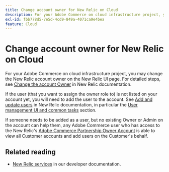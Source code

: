```yaml
---
title: Change account owner for New Relic on Cloud
description: For your Adobe Commerce on cloud infrastructure project, you may change the New Relic account owner on the New Relic UI page. For detailed steps, see [Tutorial on managing accounts and user access](https://docs.newrelic.com/docs/accounts/accounts-billing/new-relic-one-user-management/account-user-mgmt-tutorial/) in New Relic documentation.
exl-id: fbb778d5-7e5d-4cd9-849a-4071ca9e4bea
feature: Cloud
---
```

# Change account owner for New Relic on Cloud

For your Adobe Commerce on cloud infrastructure project, you may change the New Relic account owner on the New Relic UI page. For detailed steps, see [Change the account Owner](https://docs.newrelic.com/docs/accounts/accounts-billing/new-relic-one-user-management/account-user-mgmt-tutorial/) in New Relic documentation.

If the user (that you want to assign the owner role to) is not listed on your account yet, you will need to add the user to the account. See [Add and update users](https://docs.newrelic.com/docs/accounts/accounts-billing/new-relic-one-user-management/user-management-ui-and-tasks/#add-users) in New Relic documentation, in particular the [User management UI and common tasks](https://docs.newrelic.com/docs/accounts/accounts-billing/new-relic-one-user-management/user-management-ui-and-tasks/#where) section.

If someone needs to be added as a user, but no existing Owner or Admin on the account can help them, any Adobe Commerce user who has access to the New Relic's [Adobe Commerce Partnership Owner Account](https://account.newrelic.com/accounts/1311131/users) is able to view all Customer accounts and add users on the Customer's behalf.

## Related reading

* [New Relic services](https://experienceleague.adobe.com/en/docs/commerce-cloud-service/user-guide/monitor/new-relic/new-relic-service) in our developer documentation.
